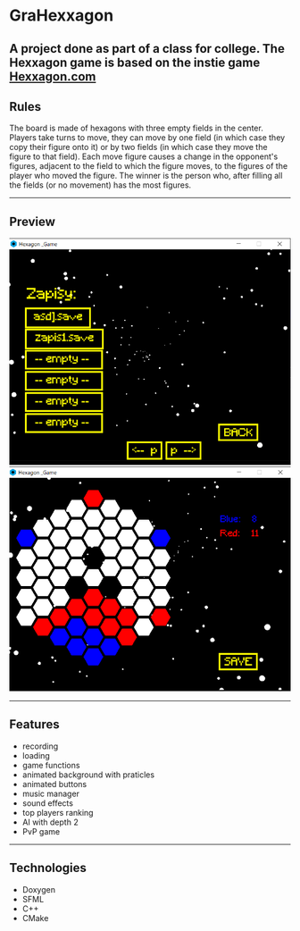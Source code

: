 # GraHexxagon
A project done as part of a class for college. The Hexxagon game is based on the instie game
[Hexxagon.com](https://hexxagon.com/)
---
## Rules
The board is made of hexagons with three empty fields in the center.
Players take turns to move, they can move by one field (in which case they copy their figure onto it)
or by two fields (in which case they move the figure to that field). Each move
figure causes a change in the opponent's figures, adjacent to the field to which the figure moves,
to the figures of the player who moved the figure. The winner is the person who, after filling all the fields (or no movement)
has the most figures.

---

## Preview

![Alt text](sc1.PNG)
![Alt text](sc2.PNG)

---
## Features
- recording
- loading
- game functions
- animated background with praticles
- animated buttons
- music manager
- sound effects
- top players ranking
- AI with depth 2
- PvP game

---
## Technologies
- Doxygen 
- SFML
- C++
- CMake